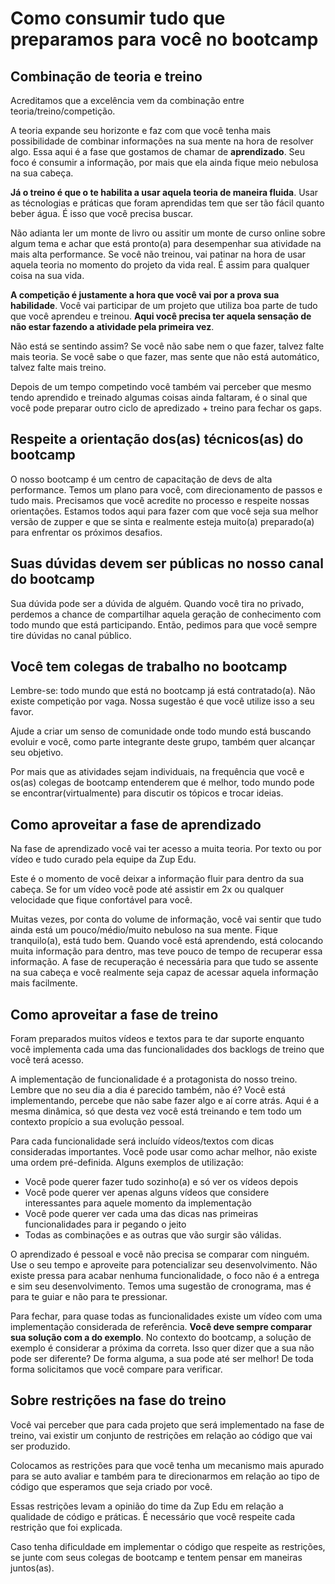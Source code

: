 # Como consumir tudo que preparamos para você no bootcamp

## Combinação de teoria e treino

Acreditamos que a excelência vem da combinação entre teoria/treino/competição. 

A teoria expande seu horizonte e faz com que você tenha mais possibilidade de combinar informações na sua mente na hora de resolver algo. Essa aqui é a fase que gostamos de chamar de **aprendizado**. Seu foco é consumir a informação, por mais que ela ainda fique meio nebulosa na sua cabeça. 

**Já o treino é que o te habilita a usar aquela teoria de maneira fluida**. 
Usar as técnologias e práticas que foram aprendidas tem que ser tão fácil quanto beber água. É isso que você precisa buscar.

Não adianta ler um monte de livro ou assitir um monte de curso online sobre algum tema e achar que está pronto(a) para desempenhar sua atividade na mais alta performance. Se você não treinou, vai patinar na hora de usar aquela teoria no momento do projeto da vida real. É assim para qualquer coisa na sua vida. 

**A competição é justamente a hora que você vai por a prova sua habilidade**. Você vai participar de um projeto que utiliza boa parte de tudo que você aprendeu e treinou. **Aqui você precisa ter aquela sensação de não estar fazendo a atividade pela primeira vez**. 

Não está se sentindo assim? Se você não sabe nem o que fazer, talvez falte mais teoria. Se você sabe o que fazer, mas sente que não está automático, talvez falte mais treino.

Depois de um tempo competindo você também vai perceber que mesmo tendo aprendido e treinado algumas coisas ainda faltaram, é o sinal que você pode preparar outro ciclo de apredizado + treino para fechar os gaps.

## Respeite a orientação dos(as) técnicos(as) do bootcamp

O nosso bootcamp é um centro de capacitação de devs de alta performance. Temos um plano para você, com direcionamento de passos e tudo mais. Precisamos que você acredite no processo e respeite nossas orientações. Estamos todos aqui para fazer com que você seja sua melhor versão de zupper e que se sinta e realmente esteja muito(a) preparado(a) para enfrentar os próximos desafios. 

## Suas dúvidas devem ser públicas no nosso canal do bootcamp

Sua dúvida pode ser a dúvida de alguém. Quando você tira no privado, perdemos a chance de compartilhar aquela geração de conhecimento com todo mundo que está participando. Então, pedimos para que você sempre tire dúvidas no canal público. 

## Você tem colegas de trabalho no bootcamp

Lembre-se: todo mundo que está no bootcamp já está contratado(a). Não existe competição por vaga. Nossa sugestão é que você utilize isso a seu favor. 

Ajude a criar um senso de comunidade onde todo mundo está buscando evoluir e você, como parte integrante deste grupo, também quer alcançar seu objetivo. 

Por mais que as atividades sejam individuais, na frequência que você e os(as) colegas de bootcamp entenderem que é melhor, todo mundo pode se encontrar(virtualmente) para discutir os tópicos e trocar ideias. 

## Como aproveitar a fase de aprendizado

Na fase de aprendizado você vai ter acesso a muita teoria. Por texto ou por vídeo e tudo curado pela equipe da Zup Edu. 

Este é o momento de você deixar a informação fluir para dentro da sua cabeça. Se for um vídeo você pode até assistir em 2x ou qualquer velocidade que fique confortável para você. 

Muitas vezes, por conta do volume de informação, você vai sentir que tudo ainda está um pouco/médio/muito nebuloso na sua mente. Fique tranquilo(a), está tudo bem. Quando você está aprendendo, está colocando muita informação para dentro, mas teve pouco de tempo de recuperar essa informação. A fase de recuperação é necessária para que tudo se assente na sua cabeça e você realmente seja capaz de acessar aquela informação mais facilmente. 

## Como aproveitar a fase de treino

Foram preparados muitos vídeos e textos para te dar suporte enquanto você implementa cada uma das funcionalidades dos backlogs de treino que você terá acesso. 

A implementação de funcionalidade é a protagonista do nosso treino. Lembre que no seu dia a dia é parecido também, não é? Você está implementando, percebe que não sabe fazer algo e aí corre atrás. Aqui é a mesma dinâmica, só que desta vez você está treinando e tem todo um contexto propício a sua evolução pessoal. 

Para cada funcionalidade será incluído vídeos/textos com dicas consideradas importantes. Você pode usar como achar melhor, não existe uma ordem pré-definida. Alguns exemplos de utilização:

* Você pode querer fazer tudo sozinho(a) e só ver os vídeos depois
* Você pode querer ver apenas alguns vídeos que considere interessantes para aquele momento da implementação
* Você pode querer ver cada uma das dicas nas primeiras funcionalidades para ir pegando o jeito
* Todas as combinações e as outras que vão surgir são válidas. 

O aprendizado é pessoal e você não precisa se comparar com ninguém. Use o seu tempo e aproveite para potencializar seu desenvolvimento. Não existe pressa ​para acabar nenhuma funcionalidade, o foco não é a entrega e sim seu desenvolvimento. Temos uma sugestão de cronograma, mas é para te guiar e não para te pressionar.

Para fechar, para quase todas as funcionalidades existe um vídeo com uma implementação considerada de referência. **Você deve sempre comparar sua solução com a do exemplo**. No contexto do bootcamp, a solução de exemplo é considerar a próxima da correta. Isso quer dizer que a sua não pode ser diferente? De forma alguma, a sua pode até ser melhor! De toda forma solicitamos que você compare para verificar. 

## Sobre restrições na fase do treino

Você vai perceber que para cada projeto que será implementado na fase de treino, vai existir um conjunto de restrições em relação ao código que vai ser produzido. 

Colocamos as restrições para que você tenha um mecanismo mais apurado para se auto avaliar e também para te direcionarmos em relação ao tipo de código que esperamos que seja criado por você. 

Essas restrições levam a opinião do time da Zup Edu em relação a qualidade de código e práticas. É necessário que você respeite cada restrição que foi explicada. 

Caso tenha dificuldade em implementar o código que respeite as restrições, se junte com seus colegas de bootcamp e tentem pensar em maneiras juntos(as).




